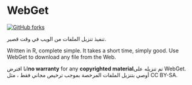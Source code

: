 # WebGet

[![GitHub forks](https://img.shields.io/github/forks/Tyler887/WebGet?label=Fork&style=social)](https://github.com/Tyler887/WebGet/fork)

تنفيذ تنزيل الملفات من الويب في وقت قصير.

Written in R, complete simple. It takes a short time, simply good. Use WebGet to
download any file from the Web.

انا افترض**no warranty** for any **copyrighted material**تم تنزيله على WebGet.
أوصي بتنزيل الملفات المرخصة بموجب ترخيص مجاني فقط ، مثل
CC BY-SA.
